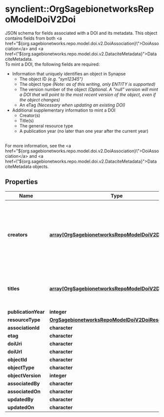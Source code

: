 # synclient::OrgSagebionetworksRepoModelDoiV2Doi

JSON schema for fields associated with a DOI and its metadata. This object contains fields from both <a href=\"${org.sagebionetworks.repo.model.doi.v2.DoiAssociation}\">DoiAssociation</a> and <a href=\"${org.sagebionetworks.repo.model.doi.v2.DataciteMetadata}\">DataciteMetadata</a>.<br>To mint a DOI, the following fields are required: <ul> <li>Information that uniquely identifies an object in Synapse <ul><li> The object ID <i>(e.g. \"syn12345\")</i></li><li>The object type <i>(Note: as of this writing, only ENTITY is supported)</i></li><li>The version number of the object <i>(Optional. A \"null\" version will mint a DOI that will point to the most recent version of the object, even if the object changes)</i></li><li>An eTag <i>(Necessary when updating an existing DOI)</i></li></ul></li> <li>Additional supplementary information to mint a DOI <ul><li>Creator(s)</li><li>Title(s)</li><li>The general resource type</li><li>A publication year (no later than one year after the current year)</li></ul></li> </ul><br>For more information, see the <a href=\"${org.sagebionetworks.repo.model.doi.v2.DoiAssociation}\">DoiAssociation</a> and <a href=\"${org.sagebionetworks.repo.model.doi.v2.DataciteMetadata}\">DataciteMetadata</a> objects.

## Properties
Name | Type | Description | Notes
------------ | ------------- | ------------- | -------------
**creators** | [**array[OrgSagebionetworksRepoModelDoiV2DoiCreator]**](org.sagebionetworks.repo.model.doi.v2.DoiCreator.md) | Required. The main researchers involved in producing the data, or the authors of the publication, in priority order. | [optional] 
**titles** | [**array[OrgSagebionetworksRepoModelDoiV2DoiTitle]**](org.sagebionetworks.repo.model.doi.v2.DoiTitle.md) | Required. A name or title by which a resource is known. | [optional] 
**publicationYear** | **integer** |  | [optional] 
**resourceType** | [**OrgSagebionetworksRepoModelDoiV2DoiResourceType**](org.sagebionetworks.repo.model.doi.v2.DoiResourceType.md) |  | [optional] 
**associationId** | **character** |  | [optional] 
**etag** | **character** |  | [optional] 
**doiUri** | **character** |  | [optional] 
**doiUrl** | **character** |  | [optional] 
**objectId** | **character** |  | [optional] 
**objectType** | **character** |  | [optional] 
**objectVersion** | **integer** |  | [optional] 
**associatedBy** | **character** |  | [optional] 
**associatedOn** | **character** |  | [optional] 
**updatedBy** | **character** |  | [optional] 
**updatedOn** | **character** |  | [optional] 


